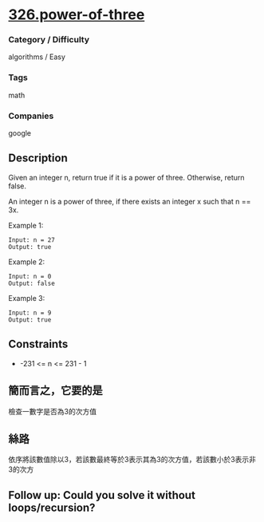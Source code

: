 # [326.power-of-three](https://leetcode.com/problems/power-of-three/)

### Category / Difficulty
algorithms / Easy

### Tags
math
	 		
### Companies
google

## Description
Given an integer n, return true if it is a power of three. Otherwise, return false.

An integer n is a power of three, if there exists an integer x such that n == 3x.

 

Example 1:
```
Input: n = 27
Output: true
```

Example 2:
```
Input: n = 0
Output: false
```

Example 3:
```
Input: n = 9
Output: true
```

## Constraints
- -231 <= n <= 231 - 1

## 簡而言之，它要的是
檢查一數字是否為3的次方值

## 絲路
依序將該數值除以3，若該數最終等於3表示其為3的次方值，若該數小於3表示非3的次方

## Follow up: Could you solve it without loops/recursion?

